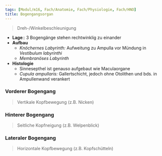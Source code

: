 ```yaml
---
tags: [Modul/m16, Fach/Anatomie, Fach/Physiologie, Fach/HNO]
title: Bogengangsorgan
---
```

> Dreh-/Winkelbeschleunigung
- **Lage**:: 3 Bogengänge stehen rechtwinklig zu einander
- **Aufbau**
	- *Knöchernes Labyrinth:* Aufweitung zu Ampulla vor Mündung in *Vestibulum labyrinthi*
	- *Membranöses Labyrinth*
- **Histologie**
	- Sinnesepthel ist genauso aufgebaut wie Maculaorgane
	- *Cupula ampullaris:* Gallertschicht, jedoch ohne Otolithen und bds. in Ampullenwand verankert
### Vorderer Bogengang
> Vertikale Kopfbewegung (z.B. Nicken)
### Hinterer Bogengang
> Seitliche Kopfneigung (z.B. Welpenblick)
### Lateraler Bogengang
> Horizontale Kopfbewegung (z.B. Kopfschütteln)